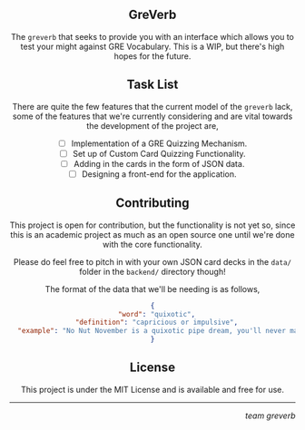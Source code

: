 <div align="center">

## GreVerb

The `greverb` that seeks to provide you with an interface which allows 
you to test your might against GRE Vocabulary. This is a WIP, but there's 
high hopes for the future.

## Task List

There are quite the few features that the current model of the `greverb`
lack, some of the features that we're currently considering and are vital
towards the development of the project are,

- [ ] Implementation of a GRE Quizzing Mechanism.
- [ ] Set up of Custom Card Quizzing Functionality.
- [ ] Adding in the cards in the form of JSON data.
- [ ] Designing a front-end for the application.

## Contributing

This project is open for contribution, but the functionality is not yet 
so, since this is an academic project as much as an open source one until
we're done with the core functionality. 

Please do feel free to pitch in with your own JSON card decks in the 
`data/` folder in the `backend/` directory though!

The format of the data that we'll be needing is as follows,
```JSON
{
  "word": "quixotic",
  "definition": "capricious or impulsive",
  "example": "No Nut November is a quixotic pipe dream, you'll never make it!"
}
```

## License

This project is under the MIT License and is available and free for use.

---
<p align="right"><i>team greverb</i></p>
